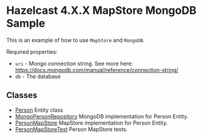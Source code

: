 # Hazelcast 4.X.X MapStore MongoDB Sample

This is an example of how to use `MapStore` and `MongoDB`.

Required properties:
 - `uri` - Mongo connection string. See more here: https://docs.mongodb.com/manual/reference/connection-string/
 - `db` - The database 
 
## Classes

- [Person](src/main/java/com/hazelcast/cloud/mapstore4/mongo/Person.java) Entity class
- [MongoPersonRepository](src/main/java/com/hazelcast/cloud/mapstore4/mongo/MongoPersonRepository.java) MongoDB implementation for Person Entity.
- [PersonMapStore](src/main/java/com/hazelcast/cloud/mapstore4/mongo/MongoPersonMapStore.java) MapStore implementation for Person Entity.
- [PersonMapStoreTest](src/test/java/com/hazelcast/cloud/mapstore4/mongo/MongoPersonMapStoreTest.java) Person MapStore tests.

